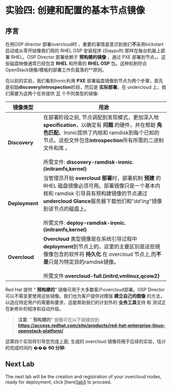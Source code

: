 # 实验四: 创建和配置的基本节点镜像

## 序言

在用OSP director 部署overcloud时 ，重要的事情是意识到我们**不**采用kickstart启动或从零开始像我们用的 RHEL OSP 安装程序 (Staypuft) 那样在每台机器上部署 RHEL。OSP Director 部署依赖于 **预构建的镜像** ，通过 PXE 部署到节点。。这些磁盘映像通常已经包含 **RHEL** 和所需的 **RHEL OSP** 包。这种机制符合OpenStack镜像/模板的部署工作负载落的**原则。

在以前的实验，我们看到Ironic利用 **PXE** 部署磁盘镜像到节点为两个步骤，首先是初始**discovery/introspection**阶段，然后是 **实际部署**。在 undercloud 上，我们需要为这两个任务提供 **三** 个不同类型的镜像:

镜像类型        | 用途
--------------- | -----------------
**Discovery**   | 在部署阶段之前, 节点调配到发现模式，更加深入地**specification**，以确定有 **问题** 的硬件，并在帮助 **角色匹配**。Ironic提供了内核和 ramdisk到每个已知的节点。这些文件包含**introspection**所有所需的二进制文件和库 。<br><br> 所需文件: **discovery-ramdisk-ironic.{initramfs,kernel}**
**Deployment**  | 当管理员开始 **overcloud 部署**时，部署机制 **预建** 的RHEL 磁盘镜像必须可用。部署镜像只是一个基本内核和 ramdisk 引导具有预构建镜像的节点通过**undercloud Glance**服务器下载他们和"*dd'ing*"镜像到该节点的磁盘上。<br><br> 所需文件: **deploy-ramdisk-ironic.{initramfs,kernel}**
**Overcloud**   | **Overcloud** 类型镜像是在系统引导过程中**deployment**到节点上的。这里的主要区别是这些镜像像包含的软件将 **持久化** 在 overcloud 节点上,而**不是**只是为特定目的ramdisk镜像。<br><br> 所需文件:**overcloud-full.{initrd,vmlinuz,qcow2}**

Red Hat 提供 " **预构建的**" 镜像可用于大多数客户overcloud部署。OSP Director 可以不需变更使用这些镜像。我们也为客户提供对模版 **建立自己的图像** 的方法，以适应特定用户的需要和要求，这能帮助我们的计划外的 **业务工具**支持 和  测试正在新修补的程序和自动升级。

> **注意**: " **预构建的**" 镜像可在以下链接找到: **https://access.redhat.com/site/products/red-hat-enterprise-linux-openstack-platform/**

这第四个实验将引导您完成上面; 生成的 overcloud 镜像将用于后续的实验，估计的完成时间约 ��� **90 分钟**:

## Next Lab

The next lab will be the creation and registration of your overcloud nodes, ready for deployment, click [here][lab5](./lab05.md) to proceed.

